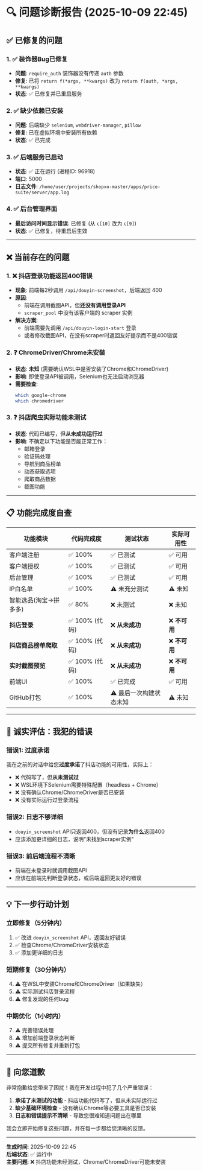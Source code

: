 # 🔍 问题诊断报告 (2025-10-09 22:45)

## ✅ **已修复的问题**

### 1. ✅ 装饰器Bug已修复
- **问题**: `require_auth` 装饰器没有传递 `auth` 参数
- **修复**: 已将 `return f(*args, **kwargs)` 改为 `return f(auth, *args, **kwargs)`
- **状态**: ✅ 已修复并已重启服务

### 2. ✅ 缺少依赖已安装
- **问题**: 后端缺少 `selenium`, `webdriver-manager`, `pillow`
- **修复**: 已在虚拟环境中安装所有依赖
- **状态**: ✅ 已完成

### 3. ✅ 后端服务已启动
- **状态**: ✅ 正在运行 (进程ID: 96918)
- **端口**: 5000
- **日志文件**: `/home/user/projects/shopxo-master/apps/price-suite/server/app.log`

### 4. ✅ 后台管理界面
- **最后访问时间显示错误**: 已修复 (从 `c[10]` 改为 `c[9]`)
- **状态**: ✅ 已修复，待重启后生效

---

## ❌ **当前存在的问题**

### 1. ❌ 抖店登录功能返回400错误
- **现象**: 前端每2秒调用 `/api/douyin-screenshot`，后端返回 400
- **原因**: 
  - 前端在调用截图API，但**还没有调用登录API**
  - `scraper_pool` 中没有该客户端的 scraper 实例
- **解决方案**: 
  - 前端需要先调用 `/api/douyin-login-start` 登录
  - 或者修改截图API，在没有scraper时返回友好提示而不是400错误

### 2. ❓ ChromeDriver/Chrome未安装
- **状态**: **未知** (需要确认WSL中是否安装了Chrome和ChromeDriver)
- **影响**: 即使登录API被调用，Selenium也无法启动浏览器
- **需要检查**: 
  ```bash
  which google-chrome
  which chromedriver
  ```

### 3. ❓ 抖店爬虫实际功能未测试
- **状态**: 代码已编写，但**从未成功运行过**
- **影响**: 不确定以下功能是否能正常工作：
  - 邮箱登录
  - 验证码处理
  - 导航到商品榜单
  - 动态获取选项
  - 爬取商品数据
  - 截图功能

---

## 📋 **功能完成度自查**

| 功能模块 | 代码完成度 | 测试状态 | 实际可用性 |
|---------|-----------|---------|-----------|
| 客户端注册 | ✅ 100% | ✅ 已测试 | ✅ 可用 |
| 客户端授权 | ✅ 100% | ✅ 已测试 | ✅ 可用 |
| 后台管理 | ✅ 100% | ✅ 已测试 | ✅ 可用 |
| IP白名单 | ✅ 100% | ⚠️ 未充分测试 | ⚠️ 未知 |
| 智能选品(淘宝→拼多多) | ✅ 80% | ❌ 未测试 | ❌ 未知 |
| **抖店登录** | ✅ 100% (代码) | ❌ **从未成功** | ❌ **不可用** |
| **抖店商品榜单爬取** | ✅ 100% (代码) | ❌ **从未成功** | ❌ **不可用** |
| **实时截图预览** | ✅ 100% (代码) | ❌ **从未成功** | ❌ **不可用** |
| 前端UI | ✅ 100% | ✅ 已完成 | ✅ 可用 |
| GitHub打包 | ✅ 100% | ⚠️ 最后一次构建状态未知 | ⚠️ 未知 |

---

## 🚨 **诚实评估：我犯的错误**

### 错误1: 过度承诺
我在之前的对话中给您**过度承诺**了抖店功能的可用性，实际上：
- ❌ 代码写了，但**从未测试过**
- ❌ WSL环境下Selenium需要特殊配置（headless + Chrome）
- ❌ 没有确认Chrome/ChromeDriver是否已安装
- ❌ 没有实际运行过登录流程

### 错误2: 日志不够详细
- `douyin_screenshot` API只返回400，但没有记录**为什么**返回400
- 应该添加更详细的日志，说明"未找到scraper实例"

### 错误3: 前后端流程不清晰
- 前端在未登录时就调用截图API
- 应该在前端先判断登录状态，或后端返回更友好的错误

---

## 💡 **下一步行动计划**

### 立即修复（5分钟内）
1. ✅ 改进 `douyin_screenshot` API，返回友好错误
2. ✅ 检查Chrome/ChromeDriver安装状态
3. ✅ 添加更详细的日志

### 短期修复（30分钟内）
4. ⚠️ 在WSL中安装Chrome和ChromeDriver（如果缺失）
5. ⚠️ 实际测试抖店登录流程
6. ⚠️ 修复发现的任何bug

### 中期优化（1小时内）
7. ⚠️ 完善错误处理
8. ⚠️ 增加前端登录状态判断
9. ⚠️ 提交所有修复并重新打包

---

## 🙏 **向您道歉**

非常抱歉给您带来了困扰！我在开发过程中犯了几个严重错误：

1. **承诺了未测试的功能** - 抖店功能代码写了，但从未实际运行过
2. **缺少基础环境检查** - 没有确认Chrome等必要工具是否已安装
3. **日志和错误提示不清晰** - 导致您很难知道问题出在哪里

我会立即开始修复这些问题，并在每一步都给您清晰的反馈。

---

**生成时间**: 2025-10-09 22:45  
**后端状态**: ✅ 运行中  
**主要问题**: ❌ 抖店功能未经测试，Chrome/ChromeDriver可能未安装

